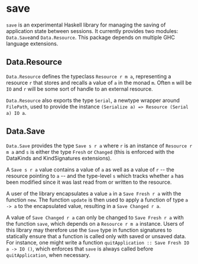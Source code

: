 save
====

`save` is an experimental Haskell library for managing the saving of application
state between sessions. It currently provides two modules: `Data.Save`and
`Data.Resource`.  This package depends on multiple GHC language extensions.

## Data.Resource

`Data.Resource` defines the typeclass `Resource r m a`, representing a resource
`r` that stores and recalls a value of `a` in the monad `m`. Often `m` will be
`IO` and `r` will be some sort of handle to an external resource.

`Data.Resource` also exports the type `Serial`, a newtype wrapper around
`FilePath`, used to provide the instance
`(Serialize a) => Resource (Serial a) IO a`.

## Data.Save

`Data.Save` provides the type `Save s r a` where `r` is an instance of
`Resource r m a` and `s` is either the type `Fresh` or `Changed`
(this is enforced with the DataKinds and KindSignatures
extensions).

A `Save s r a` value contains a value of `a` as well as a value of `r` -- the 
resource pointing to `a` -- and the type-level `s` which tracks whether `a` has
been modified since it was last read from or written to the resource.

A user of the library encapsulates a value `a` in a `Save Fresh r a` with the
function `new`. The function `update` is then used to apply a function of type
`a -> a` to the encapsulated value, resulting in a `Save Changed r a`.

A value of `Save Changed r a` can only be changed to `Save Fresh r a` with the
function `save`, which depends on a `Resource r m a` instance. Users of this
library may therefore use the `Save` type in function signatures to statically
ensure that a function is called only with saved or unsaved data. For instance,
one might write a function `quitApplication :: Save Fresh IO a -> IO ()`, which
enforces that `save` is always called before `quitApplication`, when necessary.
